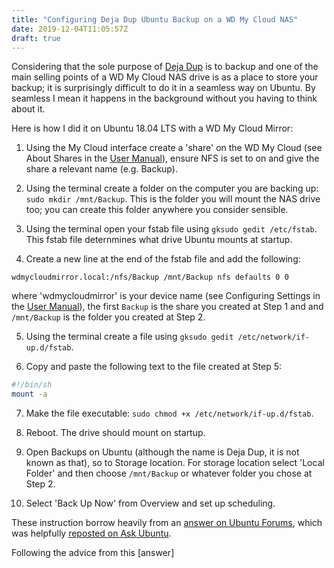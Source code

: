 ```yaml
---
title: "Configuring Deja Dup Ubuntu Backup on a WD My Cloud NAS"
date: 2019-12-04T11:05:57Z
draft: true
---
```


Considering that the sole purpose of [Deja Dup](https://wiki.gnome.org/Apps/DejaDup) is to backup and one of the main selling points of a WD My Cloud NAS drive is as a place to store your backup; it is surprisingly difficult to do it in a seamless way on Ubuntu.  By seamless I mean it happens in the background without you having to think about it.

Here is how I did it on Ubuntu 18.04 LTS with a WD My Cloud Mirror:

1.  Using the My Cloud interface create a 'share' on the WD My Cloud (see About Shares in the [User Manual](https://products.wdc.com/library/UM/ENG/4779-705145.pdf)), ensure NFS is set to on and give the share a relevant name (e.g. Backup).

2.  Using the terminal create a folder on the computer you are backing up: `sudo mkdir /mnt/Backup`.  This is the folder you will mount the NAS drive too; you can create this folder anywhere you consider sensible.

3.  Using the terminal open your fstab file using `gksudo gedit /etc/fstab`. This fstab file deternmines what drive Ubuntu mounts at startup.

4.  Create a new line at the end of the fstab file and add the following:

`wdmycloudmirror.local:/nfs/Backup /mnt/Backup nfs defaults 0 0`

where 'wdmycloudmirror' is your device name (see Configuring Settings in the [User Manual](https://products.wdc.com/library/UM/ENG/4779-705145.pdf)), the first `Backup` is the share you created at Step 1 and and `/mnt/Backup` is the folder you created at Step 2.

5.  Using the terminal create a file using `gksudo gedit /etc/network/if-up.d/fstab`.

6.  Copy and paste the following text to the file created at Step 5:

```bash
#!/bin/sh
mount -a
```

7.  Make the file executable: `sudo chmod +x /etc/network/if-up.d/fstab`.

8.  Reboot.  The drive should mount on startup.

9.  Open Backups on Ubuntu (although the name is Deja Dup, it is not known as that), so to Storage location.  For storage location select 'Local Folder' and then choose `/mnt/Backup` or whatever folder you chose at Step 2.

10.  Select 'Back Up Now' from Overview and set up scheduling.

These instruction borrow heavily from an [answer on Ubuntu Forums](https://ubuntuforums.org/showthread.php?t=2392742&p=13795542#post13795542), which was helpfully [reposted on Ask Ubuntu](https://askubuntu.com/a/1153732).

Following the advice from this [answer]

